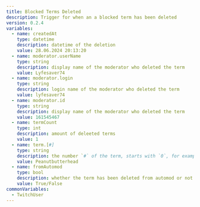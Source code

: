 ```yaml
---
title: Blocked Terms Deleted
description: Trigger for when an a blocked term has been deleted
version: 0.2.4
variables:
  - name: createdAt
    type: datetime
    description: datetime of the deletion
    value: 28.06.2024 20:13:20
  - name: moderator.userName
    type: string
    description: display name of the moderator who deleted the term
    value: Lyfesaver74
  - name: moderator.login
    type: string
    description: login name of the moderator who deleted the term
    value: lyfesaver74
  - name: moderator.id
    type: string
    description: display name of the moderator who deleted the term
    value: 161545467
  - name: termCount
    type: int
    description: amount of deleeted terms
    value: 1
  - name: term.[#]
    type: string
    description: the number `#` of the term, starts with `0`, for example `term.[0], term[1]....term[n]`
    value: Peanutbutterhead
  - name: fromAutomod
    type: bool
    description: whether the term has been deleted from automod or not
    value: True/False
commonVariables:
  - TwitchUser
---
```

